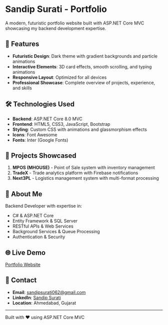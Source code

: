 # Sandip Surati - Portfolio

A modern, futuristic portfolio website built with ASP.NET Core MVC showcasing my backend development expertise.

## 🚀 Features

- **Futuristic Design**: Dark theme with gradient backgrounds and particle animations
- **Interactive Elements**: 3D card effects, smooth scrolling, and typing animations
- **Responsive Layout**: Optimized for all devices
- **Professional Showcase**: Complete overview of projects, experience, and skills

## 🛠️ Technologies Used

- **Backend**: ASP.NET Core 8.0 MVC
- **Frontend**: HTML5, CSS3, JavaScript, Bootstrap
- **Styling**: Custom CSS with animations and glassmorphism effects
- **Icons**: Font Awesome
- **Fonts**: Inter (Google Fonts)

## 📂 Projects Showcased

1. **MPOS (MHOUSE)** - Point of Sale system with inventory management
2. **TradeX** - Trade analytics platform with Firebase notifications
3. **Next3PL** - Logistics management system with multi-format processing

## 🎯 About Me

Backend Developer with expertise in:
- C# & ASP.NET Core
- Entity Framework & SQL Server
- RESTful APIs & Web Services
- Background Services & Queue Processing
- Authentication & Security

## 🌐 Live Demo

[Portfolio Website](https://your-railway-url.up.railway.app)

## 📧 Contact

- **Email**: sandipsurati062@gmail.com
- **LinkedIn**: [Sandip Surati](https://www.linkedin.com/in/sandip-surati-9b7769284/?originalSubdomain=in)
- **Location**: Ahmedabad, Gujarat

---

Built with ❤️ using ASP.NET Core MVC